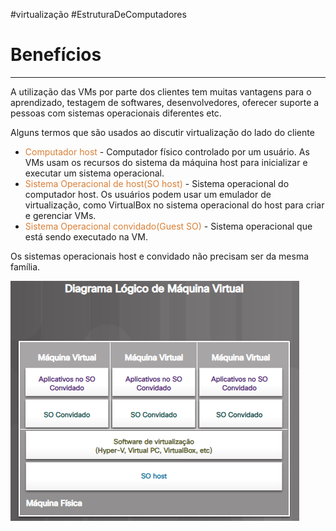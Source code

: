 #virtualização #EstruturaDeComputadores 


# Benefícios
---

A utilização das VMs por parte dos clientes tem muitas vantagens para o aprendizado, testagem de softwares, desenvolvedores, oferecer suporte a pessoas com sistemas operacionais diferentes etc.

Alguns termos que são usados ao discutir virtualização do lado do cliente

- <span style="color:#d97f36">Computador host</span> - Computador físico controlado por um usuário. As VMs usam os recursos do sistema da máquina host para inicializar e executar um sistema operacional.
- <span style="color:#d97f36">Sistema Operacional de host(SO host)</span> - Sistema operacional do computador host. Os usuários podem usar um emulador de virtualização, como VirtualBox no sistema operacional do host para criar e gerenciar VMs.
- <span style="color:#d97f36">Sistema Operacional convidado(Guest SO)</span> - Sistema operacional que está sendo executado na VM.

Os sistemas operacionais host e convidado não precisam ser da mesma família.

![](img/Pasted%20image%2020240313152444.png)